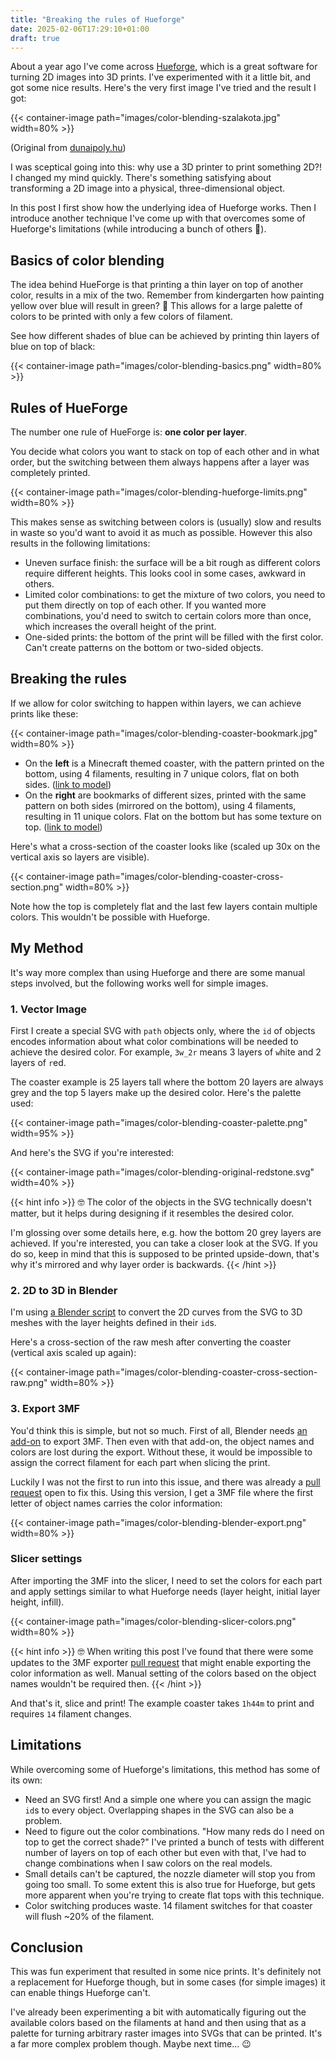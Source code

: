 ```yaml
---
title: "Breaking the rules of Hueforge"
date: 2025-02-06T17:29:10+01:00
draft: true
---
```


About a year ago I've come across [Hueforge](https://thehueforge.com), which is a
great software for turning 2D images into 3D prints. I've experimented with it a
little bit, and got some nice results. Here's the very first image I've tried
and the result I got:

{{< container-image path="images/color-blending-szalakota.jpg" width=80% >}}

(Original from [dunaipoly.hu](https://www.dunaipoly.hu/hu/tudasanyag/szalakota))

I was sceptical going into this: why use a 3D printer to print something 2D?!
I changed my mind quickly. There's something satisfying about transforming
a 2D image into a physical, three-dimensional object.

In this post I first show how the underlying idea of Hueforge works. Then
I introduce another technique I've come up with that overcomes some of Hueforge's
limitations (while introducing a bunch of others 🙂).

## Basics of color blending

The idea behind HueForge is that printing a thin layer on top of
another color, results in a mix of the two. Remember from kindergarten how
painting yellow over blue will result in green? 🙂 This allows for a
large palette of colors to be printed with only a few colors of filament.

See how different shades of blue can be achieved by printing thin layers of blue
on top of black:

{{< container-image path="images/color-blending-basics.png" width=80% >}}

## Rules of HueForge

The number one rule of HueForge is: **one color per layer**.

You decide what colors you want to stack on top of each other and in what order,
but the switching between them always happens after a layer was completely
printed.

{{< container-image path="images/color-blending-hueforge-limits.png" width=80% >}}

This makes sense as switching between colors is (usually) slow and results in waste
so you'd want to avoid it as much as possible. However this also results in
the following limitations:

- Uneven surface finish: the surface will be a bit rough as different colors require
  different heights. This looks cool in some cases, awkward in others.
- Limited color combinations: to get the mixture of two colors, you need to put them
  directly on top of each other. If you wanted more combinations, you'd need to switch
  to certain colors more than once, which increases the overall height of the print.
- One-sided prints: the bottom of the print will be filled with the first color. Can't
  create patterns on the bottom or two-sided objects.

## Breaking the rules

If we allow for color switching to happen within layers, we can achieve prints like
these:

{{< container-image path="images/color-blending-coaster-bookmark.jpg" width=80% >}}

- On the **left** is a Minecraft themed coaster, with the pattern printed on the
  bottom, using 4 filaments, resulting in 7 unique colors, flat on both sides.
  ([link to model](https://makerworld.com/en/models/1020608))
- On the **right** are
  bookmarks of different sizes, printed with the same pattern on both sides (mirrored
  on the bottom), using 4 filaments, resulting in 11 unique colors. Flat on the bottom but
  has some texture on top.
  ([link to model](https://makerworld.com/en/models/882573))

Here's what a cross-section of the coaster looks like (scaled up 30x on the
vertical axis so layers are visible).

{{< container-image path="images/color-blending-coaster-cross-section.png" width=80% >}}

Note how the top is completely flat and the last few layers contain multiple colors.
This wouldn't be possible with Hueforge.

## My Method

It's way more complex than using Hueforge and there are some manual steps involved,
but the following works well for simple images.

### 1. Vector Image

First I create a special SVG with `path` objects only, where the `id` of objects encodes
information about what color combinations will be needed to achieve the desired color.
For example, `3w_2r` means 3 layers of `w`hite and 2 layers of `r`ed.

The coaster example is 25 layers tall where the bottom 20 layers are always grey and the
top 5 layers make up the desired color. Here's the palette used:

{{< container-image path="images/color-blending-coaster-palette.png" width=95% >}}

And here's the SVG if you're interested:

{{< container-image path="images/color-blending-original-redstone.svg" width=40% >}}

{{< hint info >}}
🤓 The color of the objects in the SVG technically doesn't matter, but it helps
during designing if it resembles the desired color.

I'm glossing over some details here, e.g. how the bottom 20 grey layers are achieved.
If you're interested, you can take a closer look at the SVG. If you do so, keep in mind
that this is supposed to be printed upside-down, that's why it's mirrored and why
layer order is backwards.
{{< /hint >}}

### 2. 2D to 3D in Blender

I'm using [a Blender script](https://gist.github.com/dvoros/85c9dcb6c9c651f64dc9d03d46b1406e)
to convert the 2D curves from the SVG to 3D meshes with the layer heights defined
in their `id`s.

Here's a cross-section of the raw mesh after converting the coaster (vertical axis
scaled up again):

{{< container-image path="images/color-blending-coaster-cross-section-raw.png" width=80% >}}

### 3. Export 3MF

You'd think this is simple, but not so much. First of all, Blender needs [an add-on](https://github.com/Ghostkeeper/Blender3mfFormat)
to export 3MF. Then even with that add-on, the object names and colors are lost
during the export. Without these, it would be impossible to assign the correct filament
for each part when slicing the print.

Luckily I was not the first to run into this issue, and there was already a [pull request](https://github.com/Ghostkeeper/Blender3mfFormat/pull/58)
open to fix this. Using this version, I get a 3MF file where the first
letter of object names carries the color information:

{{< container-image path="images/color-blending-blender-export.png" width=80% >}}

### Slicer settings

After importing the 3MF into the slicer, I need to set the colors for each part and
apply settings similar to what Hueforge needs (layer height, initial layer height,
infill).

{{< container-image path="images/color-blending-slicer-colors.png" width=80% >}}

{{< hint info >}}
🤓 When writing this post I've found that there were some updates to the 3MF exporter
[pull request](https://github.com/Ghostkeeper/Blender3mfFormat/pull/58)
that might enable exporting the color information as well. Manual setting of the colors
based on the object names wouldn't be required then.
{{< /hint >}}

And that's it, slice and print! The example coaster takes `1h44m` to print and requires
`14` filament changes.

## Limitations

While overcoming some of Hueforge's limitations, this method has some of its own:

- Need an SVG first! And a simple one where you can assign the magic `id`s to every
  object. Overlapping shapes in the SVG can also be a problem.
- Need to figure out the color combinations. "How many reds do I need on top to get
  the correct shade?" I've printed a bunch of tests with different number of layers
  on top of each other but even with that, I've had to change combinations when I saw
  colors on the real models.
- Small details can't be captured, the nozzle diameter will stop you from going too
  small. To some extent this is also true for Hueforge, but gets more apparent when
  you're trying to create flat tops with this technique.
- Color switching produces waste. 14 filament switches for that coaster will flush
  ~20% of the filament.

## Conclusion

This was fun experiment that resulted in some nice prints. It's definitely not a
replacement for Hueforge though, but in some cases (for simple images) it can
enable things Hueforge can't.

I've already been experimenting a bit with automatically figuring out the available
colors based on the filaments at hand and then using that as a palette for turning
arbitrary raster images into SVGs that can be printed. It's a far more complex
problem though. Maybe next time... 😉
